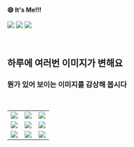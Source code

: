 <!--
#### 📫 How to reach me?
<a href="mailto:thquddnr123@gmail.com">
    <img 
        src="https://img.shields.io/badge/Gmail-d14836?style=flat-square&logo=Gmail&logoColor=white&link=mailto:thquddnr123@gmail.com"
        style="height : auto; margin-left : 60px; margin-right : 60px;"/>
</a>
-->
#### 😄 It's Me!!!

<a href="https://cybecho.notion.site/SBU-s-Archives-854ccd3338c2456a867956f26143998a" target="_blank"><img src="https://img.shields.io/badge/Portfolio-303030?style=for-the-badge&logo=Notion&logoColor=white"/></a>
<a href="https://www.instagram.com/junk_warrior_vintage/" target="_blank"><img src="https://img.shields.io/badge/@junk_warrir_vintage-E4405F?style=for-the-badge&logo=Instagram&logoColor=white"/></a>
<a href="https://www.behance.net/thquddnr125654" target="_blank"><img src="https://img.shields.io/badge/Behance-1769FF?style=for-the-badge&logo=Behance&logoColor=white"/></a>

</br>

## 하루에 여러번 이미지가 변해요
### 뭔가 있어 보이는 이미지를 감상해 봅시다

<!--
마크업 바로보기 사이트
https://dillinger.io/ 
-->
  <br/> <table>
<tr>
<td><a href='https://img.theqoo.net/img/rjIus.jpg'><img src='https://www.random-art.org/img/large/436644.jpg'></a></td>
<td><a href='https://binarypiano.com/'><img src='https://www.random-art.org/img/large/436671.jpg'></a></td>
<td><a href='https://www.cameronsworld.net'><img src='https://www.random-art.org/img/large/436699.jpg'></a></td>
</tr>
<tr>
<td><a href='http://www.omglasergunspewpewpew.com/'><img src='https://www.random-art.org/img/large/436759.jpg'></a></td>
<td><a href='https://www.omfgdogs.com/#'><img src='https://www.random-art.org/img/large/436733.jpg'></a></td>
<td><a href='https://name.ho9.me/'><img src='https://www.random-art.org/img/large/436678.jpg'></a></td>
</tr>
<tr>
<td><a href='https://kimjongillookingatthings.tumblr.com/'><img src='https://www.random-art.org/img/large/436730.jpg'></a></td>
<td><a href='https://pointerpointer.com/'><img src='https://www.random-art.org/img/large/436669.jpg'></a></td>
<td><a href='https://longdogechallenge.com/'><img src='https://www.random-art.org/img/large/436664.jpg'></a></td>
</tr>
</table>
